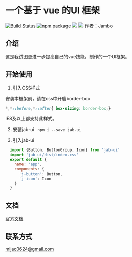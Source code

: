 # 一个基于 vue 的UI 框架
[![Build Status](https://travis-ci.org/jambo0624/JaB-UI.svg?branch=master)](https://travis-ci.org/jambo0624/JaB-UI)
[![npm package](https://img.shields.io/npm/v/jab-ui-test.svg?style=flat-square)](https://www.npmjs.com/package/jab-ui-test)
![](https://img.shields.io/badge/language-JavaScript-yellow.svg)
![](https://img.shields.io/badge/license-MIT-000000.svg)
 作者：Jambo

## 介绍

这是我试图更进一步提高自己的vue技能，制作的一个UI框架。

## 开始使用

1. 引入CSS样式

安装本框架前，请在css中开启border-box
``` css
*,*::before,*::after{ box-sizing: border-box;}
```
IE8及以上都支持此样式。

2. 安装jab-ui
` npm i --save jab-ui`

3. 引入jab-ui
``` js
  import {Button, ButtonGroup, Icon} from 'jab-ui'
  import 'jab-ui/dist/index.css'
  export default {
    name: 'app',
    components: {
      'j-button': Button,
      'j-icon': Icon
    }
  }
```

## 文档

[官方文档](https://jambo0624.github.io/JaB-UI/)

## 联系方式

mijac0624@gmail.com
